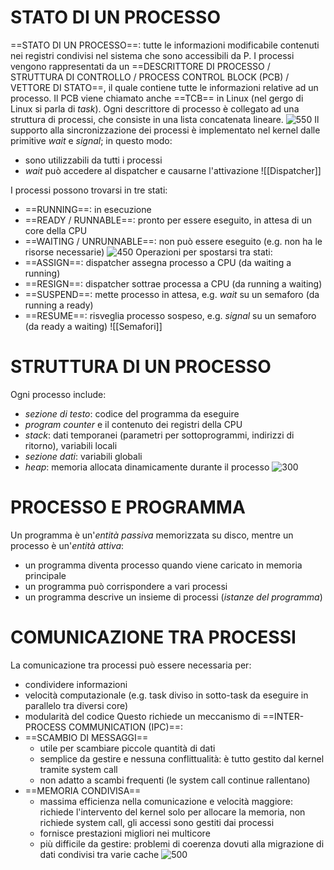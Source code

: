 # STATO DI UN PROCESSO
==STATO DI UN PROCESSO==: tutte le informazioni modificabile contenuti nei registri condivisi nel sistema che sono accessibili da P.
I processi vengono rappresentati da un ==DESCRITTORE DI PROCESSO / STRUTTURA DI CONTROLLO / PROCESS CONTROL BLOCK (PCB) / VETTORE DI STATO==, il quale contiene tutte le informazioni relative ad un processo.
Il PCB viene chiamato anche ==TCB== in Linux (nel gergo di Linux si parla di _task_).
Ogni descrittore di processo è collegato ad una struttura di processi, che consiste in una lista concatenata lineare.
![550](descrittore_processo.png)
Il supporto alla sincronizzazione dei processi è implementato nel kernel dalle primitive _wait_ e _signal_; in questo modo:
- sono utilizzabili da tutti i processi
- _wait_ può accedere al dispatcher e causarne l'attivazione
![[Dispatcher]]

I processi possono trovarsi in tre stati:
- ==RUNNING==: in esecuzione
- ==READY / RUNNABLE==: pronto per essere eseguito, in attesa di un core della CPU
- ==WAITING / UNRUNNABLE==: non può essere eseguito (e.g. non ha le risorse necessarie)
![450](processo_stati.png)
Operazioni per spostarsi tra stati:
- ==ASSIGN==: dispatcher assegna processo a CPU (da waiting a running)
- ==RESIGN==: dispatcher sottrae processa a CPU (da running a waiting)
- ==SUSPEND==: mette processo in attesa, e.g. _wait_ su un semaforo (da running a ready)
- ==RESUME==: risveglia processo sospeso, e.g. _signal_ su un semaforo (da ready a waiting)
![[Semafori]]

# STRUTTURA DI UN PROCESSO
Ogni processo include:
- _sezione di testo_: codice del programma da eseguire
- _program counter_ e il contenuto dei registri della CPU
- _stack_: dati temporanei (parametri per sottoprogrammi, indirizzi di ritorno), variabili locali
- _sezione dati_: variabili globali
- _heap_: memoria allocata dinamicamente durante il processo
![300](processo.png)

# PROCESSO E PROGRAMMA
Un programma è un'_entità passiva_ memorizzata su disco, mentre un processo è un'_entità attiva_:
- un programma diventa processo quando viene caricato in memoria principale
- un programma può corrispondere a vari processi
- un programma descrive un insieme di processi (_istanze del programma_)

# COMUNICAZIONE TRA PROCESSI
La comunicazione tra processi può essere necessaria per:
- condividere informazioni
- velocità computazionale (e.g. task diviso in sotto-task da eseguire in parallelo tra diversi core)
- modularità del codice
Questo richiede un meccanismo di ==INTER-PROCESS COMMUNICATION (IPC)==:
- ==SCAMBIO DI MESSAGGI==
	- utile per scambiare piccole quantità di dati
	- semplice da gestire e nessuna conflittualità: è tutto gestito dal kernel tramite system call
	- non adatto a scambi frequenti (le system call continue rallentano)
- ==MEMORIA CONDIVISA==
	- massima efficienza nella comunicazione e velocità maggiore: richiede l'intervento del kernel solo per allocare la memoria, non richiede system call, gli accessi sono gestiti dai processi
	- fornisce prestazioni migliori nei multicore
	- più difficile da gestire: problemi di coerenza dovuti alla migrazione di dati condivisi tra varie cache
![500](comunicazione_processi.png)